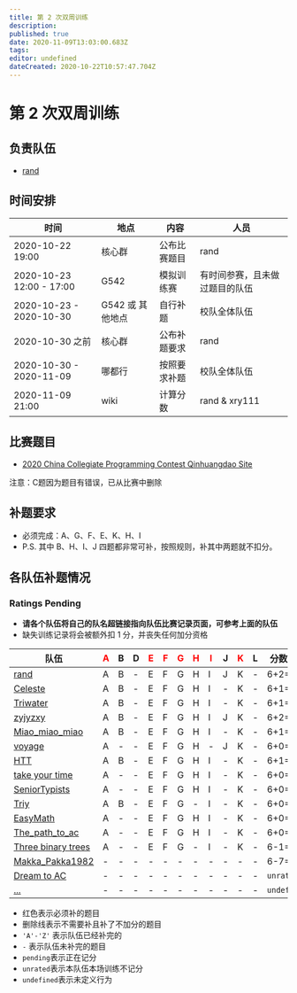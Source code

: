 ```yaml
---
title: 第 2 次双周训练
description: 
published: true
date: 2020-11-09T13:03:00.683Z
tags: 
editor: undefined
dateCreated: 2020-10-22T10:57:47.704Z
---
```


# 第 2 次双周训练

## 负责队伍

* [rand](/team/rand)

## 时间安排

| 时间 | 地点  | 内容 | 人员 |
|---|---|---|---|
| 2020-10-22 19:00 | 核心群 | 公布比赛题目 | rand |
| 2020-10-23 12:00 - 17:00 | G542 | 模拟训练赛 | 有时间参赛，且未做过题目的队伍 |
| 2020-10-23 - 2020-10-30 | G542 或 其他地点 | 自行补题 | 校队全体队伍 |
| 2020-10-30 之前 | 核心群 | 公布补题要求 | rand |
| 2020-10-30 - 2020-11-09 | 哪都行 | 按照要求补题 | 校队全体队伍 |
| 2020-11-09 21:00 | wiki | 计算分数 | rand & xry111 |

## 比赛题目

* [2020 China Collegiate Programming Contest Qinhuangdao Site](https://codeforces.com/group/2l2uaz0vCx/contest/102769)

注意：C题因为题目有错误，已从比赛中删除

## 补题要求

* 必须完成：A、G、F、E、K、H、I
* P.S. 其中 B、H、I、J 四题都非常可补，按照规则，补其中两题就不扣分。

## 各队伍补题情况

### Ratings Pending

* **请各个队伍将自己的队名超链接指向队伍比赛记录页面，可参考上面的队伍**
* 缺失训练记录将会被额外扣 1 分，并丧失任何加分资格

| 队伍  | <font color="red">A</font> | B | D | <font color="red">E</font> | <font color="red">F</font> | <font color="red">G</font> | <font color="red">H</font> | <font color="red">I</font> | J | <font color="red">K</font> | L |分数变动|
|-|-|-|-|-|-|-|-|-|-|-|-|-|
|[rand](/team/rand/trainings/GYM-102769)|A|B|-|E|F|G|H|I|J|K|-|6+2=`8`|
|[Celeste](/team/Celeste/2020-CCPC-QHD)|A|B|-|E|F|G|H|I|-|K|-|6+1=`7`|
|[Triwater](/team/Triwater/TrainingRecords/CCPC2020/qinghuangdao)|A|B|-|E|F|G|H|I|-|K|-|6+1=`7`|
|[zyjyzxy](/team/zyjyzxy/team/CCPC秦皇岛2020)|A|B|-|E|F|G|H|I|J|K|-|6+2=`8`|
|[Miao_miao_miao](/team/Miao_miao_miao/双周训练2)|A|B|-|E|F|G|H|I|-|K|-|6+1=`7`|
|[voyage](/team/voyage/gym102769)|A|-|-|E|F|G|H|-|J|K|-|6+0=`6`|
|[HTT](/team/HTT/CCPC2020)|A|B|-|E|F|G|H|I|-|K|-|6+1=`7`|
|[take your time](/team/take-your-time)|A|-|-|E|F|G|H|I|-|K|-|6+0=`6`|
|[SeniorTypists](/team/SeniorTypists)|A|-|-|E|F|G|H|I|-|K|-|6+0=`6`|
|[Triy](/team/Triy/双周训练2)|A|B|-|E|F|G|-|I|-|K|-|6+0=`6`|
|[EasyMath](/team/EasyMath/训练记录/2)|A|-|-|E|F|G|H|I|-|K|-|6+0=`6`|
|[The_path_to_ac](/team/)|A|-|-|E|F|G|H|I|-|K|-|6+0=`6`|
|[Three binary trees](/team/)|A|-|-|E|F|G|-|I|-|K|-|6-1=`5`|
|[Makka_Pakka1982](/team/)|-|-|-|-|-|-|-|-|-|-|-|6-7=`-1`|
|[Dream to AC](/team/)|-|-|-|-|-|-|-|-|-|-|-|`unrated`|
|[...](/team/)|-|-|-|-|-|-|-|-|-|-|-|`undefined`|

* 红色表示必须补的题目
* 删除线表示不需要补且补了不加分的题目
* `'A'-'Z'` 表示队伍已经补完的
* `-` 表示队伍未补完的题目
* `pending`表示正在记分
* `unrated`表示本队伍本场训练不记分
* `undefined`表示未定义行为